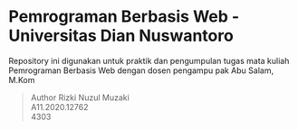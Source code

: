 # Pemrograman Berbasis Web - Universitas Dian Nuswantoro

Repository ini digunakan untuk praktik dan pengumpulan tugas mata kuliah Pemrograman Berbasis Web dengan dosen pengampu pak Abu Salam, M.Kom


> Author
Rizki Nuzul Muzaki\
A11.2020.12762\
4303

